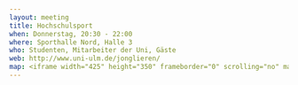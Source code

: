```yaml
---
layout: meeting
title: Hochschulsport
when: Donnerstag, 20:30 - 22:00
where: Sporthalle Nord, Halle 3
who: Studenten, Mitarbeiter der Uni, Gäste
web: http://www.uni-ulm.de/jonglieren/
map: <iframe width="425" height="350" frameborder="0" scrolling="no" marginheight="0" marginwidth="0" src="http://maps.google.com/maps?client=ubuntu&amp;channel=fs&amp;q=talstra%C3%9Fe+51+ulm&amp;oe=utf-8&amp;ie=UTF8&amp;hq=&amp;hnear=Talstra%C3%9Fe+51,+M%C3%A4hringen+89081+Ulm,+Baden-W%C3%BCrttemberg,+Deutschland&amp;t=h&amp;ll=48.42818,9.95747&amp;spn=0.019934,0.036478&amp;z=14&amp;iwloc=A&amp;output=embed"></iframe><br /><small><a href="http://maps.google.com/maps?client=ubuntu&amp;channel=fs&amp;q=talstra%C3%9Fe+51+ulm&amp;oe=utf-8&amp;ie=UTF8&amp;hq=&amp;hnear=Talstra%C3%9Fe+51,+M%C3%A4hringen+89081+Ulm,+Baden-W%C3%BCrttemberg,+Deutschland&amp;t=h&amp;ll=48.42818,9.95747&amp;spn=0.019934,0.036478&amp;z=14&amp;iwloc=A&amp;source=embed" style="color:#0000FF;text-align:left">Größere Kartenansicht</a></small>
---
```

